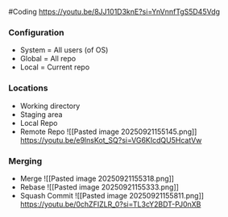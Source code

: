 #Coding 
https://youtu.be/8JJ101D3knE?si=YnVnnfTgS5D45Vdg
### Configuration
- System = All users (of OS)
- Global = All repo
- Local = Current repo
### Locations
- Working directory
- Staging area
- Local Repo
- Remote Repo
	![[Pasted image 20250921155145.png]]
https://youtu.be/e9lnsKot_SQ?si=VG6KIcdQU5HcatVw
### Merging
- Merge
	![[Pasted image 20250921155318.png]]
- Rebase
	![[Pasted image 20250921155333.png]]
- Squash Commit
	![[Pasted image 20250921155811.png]]
https://youtu.be/0chZFIZLR_0?si=TL3cY2BDT-PJ0nXB